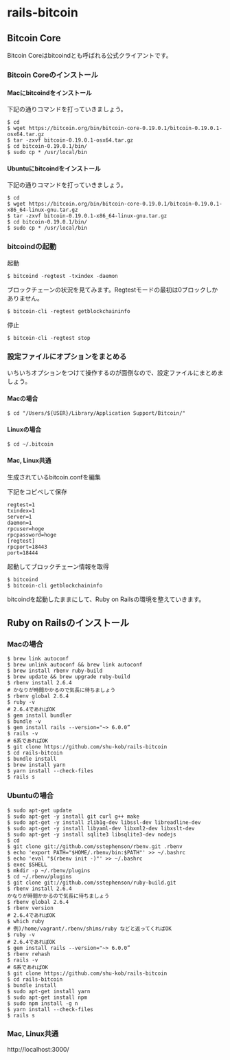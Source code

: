 # rails-bitcoin

## Bitcoin Core
Bitcoin Coreはbitcoindとも呼ばれる公式クライアントです。

### Bitcoin Coreのインストール

#### Macにbitcoindをインストール

下記の通りコマンドを打っていきましょう。

```
$ cd
$ wget https://bitcoin.org/bin/bitcoin-core-0.19.0.1/bitcoin-0.19.0.1-osx64.tar.gz
$ tar -zxvf bitcoin-0.19.0.1-osx64.tar.gz
$ cd bitcoin-0.19.0.1/bin/
$ sudo cp * /usr/local/bin
```

#### Ubuntuにbitcoindをインストール

下記の通りコマンドを打っていきましょう。

```
$ cd
$ wget https://bitcoin.org/bin/bitcoin-core-0.19.0.1/bitcoin-0.19.0.1-x86_64-linux-gnu.tar.gz
$ tar -zxvf bitcoin-0.19.0.1-x86_64-linux-gnu.tar.gz
$ cd bitcoin-0.19.0.1/bin/
$ sudo cp * /usr/local/bin
```

### bitcoindの起動

起動

```
$ bitcoind -regtest -txindex -daemon
```

ブロックチェーンの状況を見てみます。Regtestモードの最初は0ブロックしかありません。

```
$ bitcoin-cli -regtest getblockchaininfo
```

停止

```
$ bitcoin-cli -regtest stop
```

### 設定ファイルにオプションをまとめる

いちいちオプションをつけて操作するのが面倒なので、設定ファイルにまとめましょう。

#### Macの場合

```
$ cd "/Users/${USER}/Library/Application Support/Bitcoin/"
```

#### Linuxの場合

```
$ cd ~/.bitcoin
```

#### Mac, Linux共通 

生成されているbitcoin.confを編集

下記をコピペして保存

```
regtest=1
txindex=1
server=1
daemon=1
rpcuser=hoge
rpcpassword=hoge
[regtest]
rpcport=18443
port=18444
```

起動してブロックチェーン情報を取得
```
$ bitcoind
$ bitcoin-cli getblockchaininfo
```

bitcoindを起動したままにして、Ruby on Railsの環境を整えていきます。

## Ruby on Railsのインストール

### Macの場合

```
$ brew link autoconf
$ brew unlink autoconf && brew link autoconf
$ brew install rbenv ruby-build
$ brew update && brew upgrade ruby-build
$ rbenv install 2.6.4
# かなりが時間かかるので気長に待ちましょう
$ rbenv global 2.6.4
$ ruby -v
# 2.6.4であればOK
$ gem install bundler
$ bundle -v
$ gem install rails --version="~> 6.0.0”
$ rails -v
# 6系であればOK
$ git clone https://github.com/shu-kob/rails-bitcoin
$ cd rails-bitcoin
$ bundle install
$ brew install yarn
$ yarn install --check-files
$ rails s
```


### Ubuntuの場合

```
$ sudo apt-get update
$ sudo apt-get -y install git curl g++ make
$ sudo apt-get -y install zlib1g-dev libssl-dev libreadline-dev
$ sudo apt-get -y install libyaml-dev libxml2-dev libxslt-dev
$ sudo apt-get -y install sqlite3 libsqlite3-dev nodejs
$ cd
$ git clone git://github.com/sstephenson/rbenv.git .rbenv
$ echo 'export PATH="$HOME/.rbenv/bin:$PATH"' >> ~/.bashrc
$ echo 'eval "$(rbenv init -)"' >> ~/.bashrc
$ exec $SHELL
$ mkdir -p ~/.rbenv/plugins
$ cd ~/.rbenv/plugins
$ git clone git://github.com/sstephenson/ruby-build.git
$ rbenv install 2.6.4
かなりが時間かかるので気長に待ちましょう
$ rbenv global 2.6.4
$ rbenv version
# 2.6.4であればOK
$ which ruby
# 例)/home/vagrant/.rbenv/shims/ruby などと返ってくればOK
$ ruby -v
# 2.6.4であればOK
$ gem install rails --version="~> 6.0.0”
$ rbenv rehash
$ rails -v
# 6系であればOK
$ git clone https://github.com/shu-kob/rails-bitcoin
$ cd rails-bitcoin
$ bundle install
$ sudo apt-get install yarn
$ sudo apt-get install npm
$ sudo npm install -g n
$ yarn install --check-files
$ rails s
```

### Mac, Linux共通 

http://localhost:3000/

